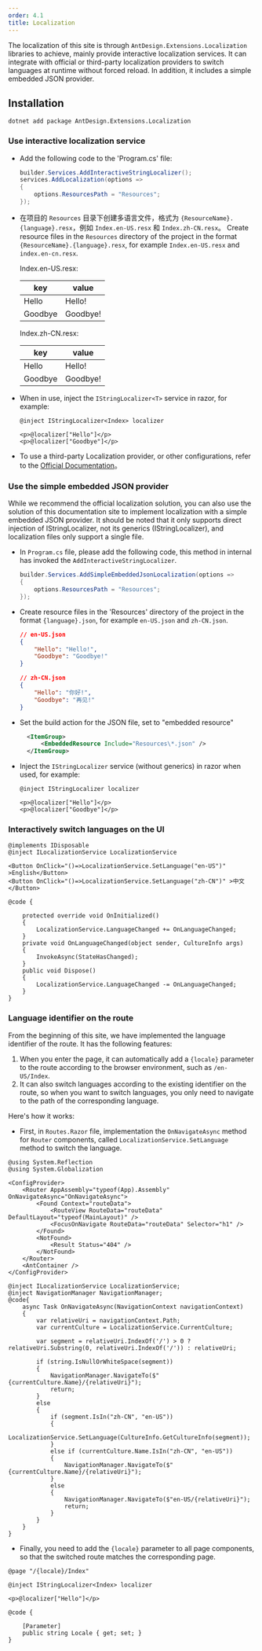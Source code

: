 ```yaml
---
order: 4.1
title: Localization
---
```


The localization of this site is through `AntDesign.Extensions.Localization` libraries to achieve, mainly provide interactive localization services.
It can integrate with official or third-party localization providers to switch languages at runtime without forced reload. In addition, it includes a simple embedded JSON provider.

## Installation

```shell
dotnet add package AntDesign.Extensions.Localization
```

### Use interactive localization service

- Add the following code to the 'Program.cs' file:

    ```csharp
    builder.Services.AddInteractiveStringLocalizer();
    services.AddLocalization(options =>
    {
        options.ResourcesPath = "Resources";
    });

    ```

- 在项目的 `Resources` 目录下创建多语言文件，格式为 `{ResourceName}.{language}.resx`，例如 `Index.en-US.resx` 和 `Index.zh-CN.resx`。
  Create resource files in the `Resources` directory of the project in the format `{ResourceName}.{language}.resx`, for example `Index.en-US.resx` and `index.en-cn.resx`.

  Index.en-US.resx:
  
  | key | value |
  | ---- | ---- |
  | Hello | Hello! |
  | Goodbye | Goodbye! |

  Index.zh-CN.resx:
  
  | key | value |
  | ---- | ---- |
  | Hello | Hello! |
  | Goodbye | Goodbye! |
  
- When in use, inject the `IStringLocalizer<T>` service in razor, for example:

    ```razor
    @inject IStringLocalizer<Index> localizer

    <p>@localizer["Hello"]</p>
    <p>@localizer["Goodbye"]</p>
    ```

- To use a third-party Localization provider, or other configurations, refer to the [Official Documentation](https://learn.microsoft.com/zh-cn/aspnet/core/blazor/globalization-localization?view=aspnetcore-8.0&WT.mc_id=DT-MVP-5003987)。

### Use the simple embedded JSON provider

While we recommend the official localization solution, you can also use the solution of this documentation site to implement localization with a simple embedded JSON provider. It should be noted that it only supports direct injection of IStringLocalizer, not its generics (IStringLocalizer<T>), and localization files only support a single file.

- In `Program.cs` file, please add the following code, this method in internal has invoked the ` AddInteractiveStringLocalizer `.

    ```csharp
    builder.Services.AddSimpleEmbeddedJsonLocalization(options =>
    {
        options.ResourcesPath = "Resources";
    });
    ```

- Create resource files in the 'Resources' directory of the project in the format `{language}.json`, for example `en-US.json` and `zh-CN.json`.

    ```json
    // en-US.json
    {
        "Hello": "Hello!",
        "Goodbye": "Goodbye!"
    }

    // zh-CN.json
    {
        "Hello": "你好!",
        "Goodbye": "再见!"
    }
    ```

- Set the build action for the JSON file, set to "embedded resource"
  
  ```xml
    <ItemGroup>
        <EmbeddedResource Include="Resources\*.json" />
    </ItemGroup>
  ```
  
- Inject the `IStringLocalizer` service (without generics) in razor when used, for example:

    ```razor
    @inject IStringLocalizer localizer

    <p>@localizer["Hello"]</p>
    <p>@localizer["Goodbye"]</p>
    ```


### Interactively switch languages on the UI

```razor
@implements IDisposable
@inject ILocalizationService LocalizationService

<Button OnClick="()=>LocalizationService.SetLanguage("en-US")" >English</Button>
<Button OnClick="()=>LocalizationService.SetLanguage("zh-CN")" >中文</Button>

@code {

    protected override void OnInitialized()
    {
        LocalizationService.LanguageChanged += OnLanguageChanged;
    }
    private void OnLanguageChanged(object sender, CultureInfo args)
    {
        InvokeAsync(StateHasChanged);
    }
    public void Dispose()
    {
        LocalizationService.LanguageChanged -= OnLanguageChanged;
    }
}
```

### Language identifier on the route

From the beginning of this site, we have implemented the language identifier of the route. It has the following features:

1. When you enter the page, it can automatically add a `{locale}` parameter to the route according to the browser environment, such as `/en-US/Index`.
2. It can also switch languages according to the existing identifier on the route, so when you want to switch languages, you only need to navigate to the path of the corresponding language.

Here's how it works:

- First, in `Routes.Razor` file, implementation the `OnNavigateAsync` method for `Router` components, called `LocalizationService.SetLanguage ` method to switch the language.

```razor
@using System.Reflection
@using System.Globalization

<ConfigProvider>
    <Router AppAssembly="typeof(App).Assembly" OnNavigateAsync="OnNavigateAsync">
        <Found Context="routeData">
            <RouteView RouteData="routeData" DefaultLayout="typeof(MainLayout)" />
            <FocusOnNavigate RouteData="routeData" Selector="h1" />
        </Found>
        <NotFound>
            <Result Status="404" />
        </NotFound>
    </Router>
    <AntContainer />
</ConfigProvider>

@inject ILocalizationService LocalizationService;
@inject NavigationManager NavigationManager;
@code{
    async Task OnNavigateAsync(NavigationContext navigationContext)
    {
        var relativeUri = navigationContext.Path;
        var currentCulture = LocalizationService.CurrentCulture;

        var segment = relativeUri.IndexOf('/') > 0 ? relativeUri.Substring(0, relativeUri.IndexOf('/')) : relativeUri;

        if (string.IsNullOrWhiteSpace(segment))
        {
            NavigationManager.NavigateTo($"{currentCulture.Name}/{relativeUri}");
            return;
        }
        else
        {
            if (segment.IsIn("zh-CN", "en-US"))
            {
                LocalizationService.SetLanguage(CultureInfo.GetCultureInfo(segment));
            }
            else if (currentCulture.Name.IsIn("zh-CN", "en-US"))
            {
                NavigationManager.NavigateTo($"{currentCulture.Name}/{relativeUri}");
            }
            else
            {
                NavigationManager.NavigateTo($"en-US/{relativeUri}");
                return;
            }
        }
    }
}
```

- Finally, you need to add the `{locale}` parameter to all page components, so that the switched route matches the corresponding page.

```razor
@page "/{locale}/Index"

@inject IStringLocalizer<Index> localizer

<p>@localizer["Hello"]</p>

@code {

    [Parameter]
    public string Locale { get; set; }
}

```
